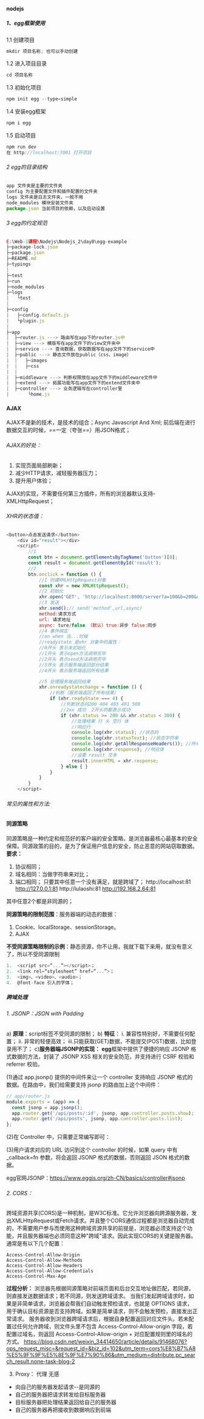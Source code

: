 #### nodejs
##### 1、egg框架使用
1.1 创建项目
```js
mkdir 项目名称; 也可以手动创建
```
1.2 进入项目目录
```js
cd 项目名称
```
1.3 初始化项目
```js
npm init egg --type=simple
```
1.4 安装egg框架
```js
npm i egg
```
1.5 启动项目
```js
npm run dev
在 http://localhost:7001 打开项目
```
###### 2 egg的目录结构

```js
app 文件夹是主要的文件夹
config 为主要配置文件和插件配置的文件夹
logs 文件夹是日志文件夹，一般不用
node_modules 模块安装文件夹
package.json 当前项目的依赖，以及启动设置
```
###### 3 egg的约定规范

```js
E:\Web-1课程\Nodejs\Nodejs_2\day8\egg-example
├─package-lock.json
├─package.json
├─README.md
├─typings
|    
├─test
├─run
├─node_modules
├─logs
|   └test
| 
├─config
|   ├─config.default.js
|   └plugin.js
|
├─app
|  ├─router.js ---> 路由写在app下的router.js中
|  ├─view ---> 模版写在app文件下的view文件夹中
|  ├─service ---> 查询数据，获取数据写在app文件下的service中
|  ├─public ---> 静态文件放在public（css、image）
|  |   ├─images
|  |   ├─css
|  |
|  ├─middleware ---> 判断权限放在app文件下的middleware文件中
|  ├─extend ---> 拓展功能写在app文件下的extend文件夹中
|  ├─controller ---> 业务逻辑写在controller里
|       └home.js
```
#### AJAX
AJAX不是新的技术，是技术的组合；Async Javascript And Xml;
前后端在进行数据交互的时候，==一定（夸张==）用JSON格式；
###### AJAX的好处：
1. 实现页面局部刷新；
1. 减少HTTP请求，减轻服务器压力；
1. 提升用户体验；

AJAX的实现，不需要任何第三方插件，所有的浏览器默认支持-XMLHttpRequest；

###### XHR的状态值：


```js
<button>点击发送请求</button>
    <div id="result"></div>
    <script>
        //1
        const btn = document.getElementsByTagName('button')[0];
        const result = document.getElementById('result');
        //2
        btn.onclick = function () {
            //1 创建XMLHttpRequest对象
            const xhr = new XMLHttpRequest();
            //2 初始化
            xhr.open('GET', 'http://localhost:8000/server?a=100&b=200&c=300');
            //3 发送
            xhr.send();// send('method',url,async)
            method:请求方式
            url: 请求地址
            async: ture/false （默认）true:异步 false:同步
            //4 事件绑定
            //on when 当...时候
            //readystate 是xhr 对象中的属性：
            //0开头 表示未初始化 
            //1开头 表示open方法调用完毕
            //2开头 表示send方法调用完毕
            //3开头 表示服务端返回部分结果
            //4开头 表示服务端返回所有结果

            //5 处理服务端返回结果
            xhr.onreadystatechange = function () {
                //判断（服务端返回了所有结果）
                if (xhr.readyState === 4) {
                    //判断状态码200 404 403 401 500
                    //2xx 成功  2开头的都表示成功
                    if (xhr.status >= 200 && xhr.status < 300) {
                        //处理结果 行 头 空行 体
                        //响应行
                        console.log(xhr.status); //状态码
                        console.log(xhr.statusText); //状态字符串
                        console.log(xhr.getAllResponseHeaders()); //所有响应头
                        console.log(xhr.response); //响应体
                        //设置 result 文本
                        result.innerHTML = xhr.response;
                    } else { }
                }
            }
        }
    </script>
```
###### 常见的属性和方法:




#### 同源策略
同源策略是一种约定和规范好的客户端的安全策略，是浏览器最核心最基本的安全保障。同源政策的目的，是为了保证用户信息的安全，防止恶意的网站窃取数据。
**要求：**
1.	协议相同；
2.	域名相同：当做字符串来对比；
3.	端口相同；
只要其中任意一个没有满足，就是跨域了；
http://localhost:81
http://127.0.0.1:81
http://lulaoshi:81
http://192.168.2.64:81

其中任意2个都是非同源的；

**同源策略的限制范围**：服务器端的动态的数据：
1.	Cookie、localStorage、sessionStorage。
2.	AJAX

**不受同源策略限制的示例**：静态资源，你不让用，我就下载下来用，就没有意义了，所以不受同源限制

```js
1.	<script src=“...”></script>；
2.	<link rel=“stylesheet” href=“...”>；
3.	<img>、<video>、<audio>；
4.	@font-face 引入的字体；
```
##### 跨域处理
###### 1. JSONP：JSON with Padding
a)	**原理**：script标签不受同源的限制；
b)	**特征**：
i.	兼容性特别好，不需要任何配置；
ii.	非常的轻便高效；
iii.只能获取(GET)数据，不能提交(POST)数据，比如登录用不了；
c)**服务器端JSONP的实现：**
**egg**框架中提供了便捷的响应 JSONP 格式数据的方法，封装了 JSONP XSS 相关的安全防范，并支持进行 CSRF 校验和 referrer 校验。

(1)通过 app.jsonp() 提供的中间件来让一个 controller 支持响应 JSONP 格式的数据。在路由中，我们给需要支持 jsonp 的路由加上这个中间件：

```js
// app/router.js
module.exports = (app) => {
  const jsonp = app.jsonp();
  app.router.get('/api/posts/:id', jsonp, app.controller.posts.show);
  app.router.get('/api/posts', jsonp, app.controller.posts.list);
};
```
(2)在 Controller 中，只需要正常编写即可：

(3)用户请求对应的 URL 访问到这个 controller 的时候，如果 query 中有 _callback=fn 参数，将会返回 JSONP 格式的数据，否则返回 JSON 格式的数据。

egg官网JSONP：https://www.eggjs.org/zh-CN/basics/controller#jsonp
###### 2.	CORS：
跨域资源共享(CORS)是一种机制，是W3C标准。它允许浏览器向跨源服务器，发出XMLHttpRequest或Fetch请求。并且整个CORS通信过程都是浏览器自动完成的，不需要用户参与而使用这种跨域资源共享的前提是，浏览器必须支持这个功能，并且服务器端也必须同意这种"跨域"请求。因此实现CORS的关键是服务器。通常是有以下几个配置：


```
Access-Control-Allow-Origin
Access-Control-Allow-Methods
Access-Control-Allow-Headers
Access-Control-Allow-Credentials
Access-Control-Max-Age
```

**过程分析：**
浏览器先根据同源策略对前端页面和后台交互地址做匹配，若同源，则直接发送数据请求；若不同源，则发送跨域请求。
当我们发起跨域请求时，如果是非简单请求，浏览器会帮我们自动触发预检请求，也就是 OPTIONS 请求，用于确认目标资源是否支持跨域。如果是简单请求，则不会触发预检，直接发出正常请求。
服务器收到浏览器跨域请求后，根据自身配置返回对应文件头。若未配置过任何允许跨域，则文件头里不包含 Access-Control-Allow-origin 字段，若配置过域名，则返回 Access-Control-Allow-origin + 对应配置规则里的域名的方式。
https://blog.csdn.net/weixin_34414650/article/details/91468076?ops_request_misc=&request_id=&biz_id=102&utm_term=cors%E8%B7%A8%E5%9F%9F%E5%8E%9F%E7%90%86&utm_medium=distribute.pc_search_result.none-task-blog-2

3.	Proxy：
代理
无感
- 向自己的服务器发起请求--是同源的
- 自己的服务器把请求转发给目标服务器
- 目标服务器把处理结果返回给自己的服务器
- 自己的服务器再把接收到数据响应到前端





